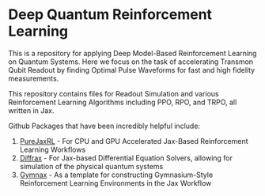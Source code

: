 # Deep Quantum Reinforcement Learning

This is a repository for applying Deep Model-Based Reinforcement Learning on Quantum Systems. Here we focus on the task of accelerating Transmon Qubit Readout by finding Optimal Pulse Waveforms for fast and high fidelity measurements.

This repository contains files for Readout Simulation and various Reinforcement Learning Algorithms including PPO, RPO, and TRPO, all written in Jax.

Github Packages that have been incredibly helpful include:

1. [PureJaxRL](https://github.com/luchris429/purejaxrl) - For CPU and GPU Accelerated Jax-Based Reinforcement Learning Workflows
2. [Diffrax](https://docs.kidger.site/diffrax/) - For Jax-based Differential Equation Solvers, allowing for simulation of the physical quantum systems
3. [Gymnax](https://github.com/RobertTLange/gymnax/tree/main) - As a template for constructing Gymnasium-Style Reinforcement Learning Environments in the Jax Workflow
